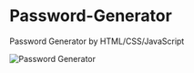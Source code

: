 # Password-Generator
Password Generator by HTML/CSS/JavaScript






![Password Generator](https://github.com/hot-zero/Password-Generator/assets/72950401/e5a43d71-d74d-4298-a2b1-249c55a990fb)
